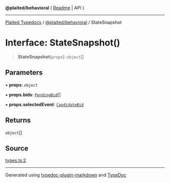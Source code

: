 **@plaited/behavioral** ( [Readme](../README.md) \| API )

***

[Plaited Typedocs](../../../modules.md) / [@plaited/behavioral](../modules.md) / StateSnapshot

# Interface: StateSnapshot()

> **StateSnapshot**(`props`): `object`[]

## Parameters

▪ **props**: `object`

▪ **props.bids**: [`PendingBid`](../type-aliases/PendingBid.md)[]

▪ **props.selectedEvent**: [`CandidateBid`](../type-aliases/CandidateBid.md)

## Returns

`object`[]

## Source

[types.ts:2](https://github.com/plaited/plaited/blob/317e868/libs/behavioral/src/types.ts#L2)

***

Generated using [typedoc-plugin-markdown](https://www.npmjs.com/package/typedoc-plugin-markdown) and [TypeDoc](https://typedoc.org/)
